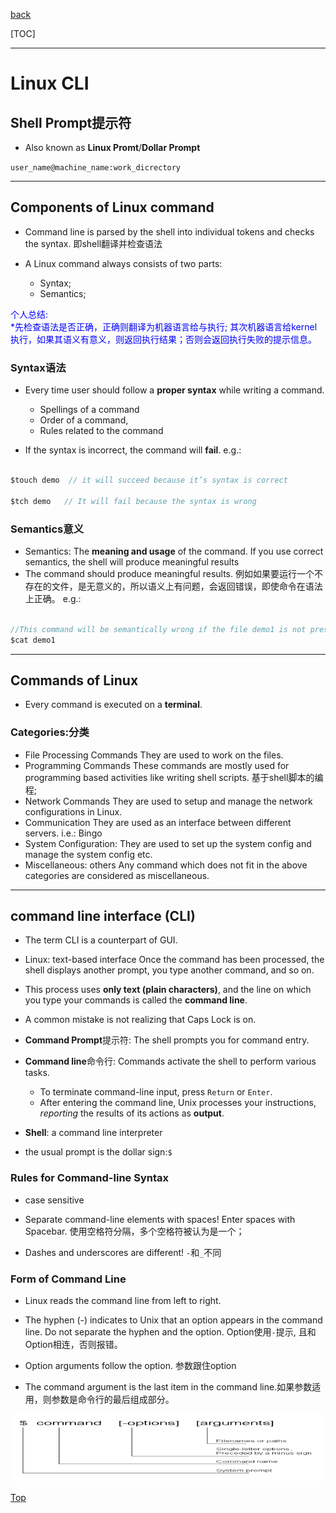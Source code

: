[back](/ITC_5101_Operating_Systems/index.md)

[TOC]

***

# Linux CLI

## Shell Prompt提示符

- Also known as **Linux Promt**/**Dollar Prompt**

`user_name@machine_name:work_dicrectory`

***

## Components of Linux command

- Command line is parsed by the shell into individual tokens and checks the syntax.
    即shell翻译并检查语法


- A Linux command always consists of two parts:
    - Syntax;
    - Semantics;

<font color="blue">
个人总结:<br>
*先检查语法是否正确，正确则翻译为机器语言给与执行;
其次机器语言给kernel执行，如果其语义有意义，则返回执行结果；否则会返回执行失败的提示信息。</font>

### Syntax语法

- Every time user should follow a **proper syntax** while writing a command.
    - Spellings of a command
    - Order of a command, 
    - Rules related to the command

- If the syntax is incorrect, the command will **fail**.
    e.g.:
```java

$touch demo  // it will succeed because it’s syntax is correct

$tch demo   // It will fail because the syntax is wrong

```

### Semantics意义

- Semantics: The **meaning and usage** of the command. 
    If you use correct semantics, the shell will produce meaningful
results
- The command should produce meaningful results.
    例如如果要运行一个不存在的文件，是无意义的，所以语义上有问题，会返回错误，即使命令在语法上正确。
    e.g.:
```java

//This command will be semantically wrong if the file demo1 is not present or exists in our computer.
$cat demo1  

```

***

## Commands of Linux

- Every command is executed on a **terminal**.

### Categories:分类

- File Processing Commands
    They are used to work on the files.
&emsp;
- Programming Commands
    These commands are mostly used for programming based activities like writing shell scripts.
    基于shell脚本的编程;
&emsp;
- Network Commands
    They are used to setup and manage the network configurations in Linux.
&emsp;
- Communication
    They are used as an interface between different servers. i.e.: Bingo
&emsp;
- System Configuration: 
    They are used to set up the system config and manage the system config etc.
&emsp;
- Miscellaneous: others
    Any command which does not fit in the above categories are considered as miscellaneous.

***

## command line interface (CLI)

- The term CLI is a counterpart of GUI.
&emsp;

- Linux: text-based interface
Once the command has been processed, the shell displays another prompt, you type another command, and so on.
&emsp;

- This process uses **only text (plain characters)**, and the line on which you type your commands is called the **command line**.
&emsp;

- A common mistake is not realizing that Caps Lock is on.
&emsp;

- **Command Prompt**提示符: The shell prompts you for command entry.
&emsp;

- **Command line**命令行: Commands activate the shell to perform various tasks.
    - To terminate command-line input, press `Return` or `Enter`.
    - After entering the command line, Unix processes your instructions, *reporting* the results of its actions as **output**.
&emsp;

- **Shell**: a command line interpreter
&emsp;

- the usual prompt is the dollar sign:`$`

### Rules for Command-line Syntax

- case sensitive

- Separate command-line elements with spaces! Enter spaces with
Spacebar. 使用空格符分隔，多个空格符被认为是一个；

- Dashes and underscores are different! `-`和`_`不同


### Form of Command Line

- Linux reads the command line from left to right.

- The hyphen (-) indicates to Unix that an option appears in the
command line. Do not separate the hyphen and the option.
    Option使用`-`提示, 且和Option相连，否则报错。

- Option arguments follow the option. 参数跟住option

- The command argument is the last item in the command line.如果参数适用，则参数是命令行的最后组成部分。

![form of command line](/ITC_5101_Operating_Systems/pic/introduction/linux_linux_cli_formofcommandline.png)



[Top](#basic)
